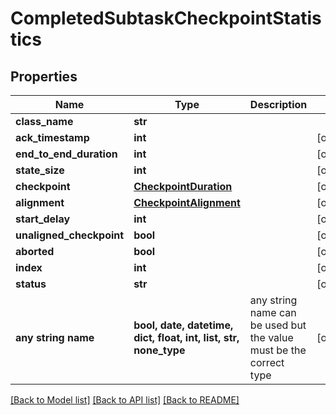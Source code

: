 # CompletedSubtaskCheckpointStatistics


## Properties
Name | Type | Description | Notes
------------ | ------------- | ------------- | -------------
**class_name** | **str** |  | 
**ack_timestamp** | **int** |  | [optional] 
**end_to_end_duration** | **int** |  | [optional] 
**state_size** | **int** |  | [optional] 
**checkpoint** | [**CheckpointDuration**](CheckpointDuration.md) |  | [optional] 
**alignment** | [**CheckpointAlignment**](CheckpointAlignment.md) |  | [optional] 
**start_delay** | **int** |  | [optional] 
**unaligned_checkpoint** | **bool** |  | [optional] 
**aborted** | **bool** |  | [optional] 
**index** | **int** |  | [optional] 
**status** | **str** |  | [optional] 
**any string name** | **bool, date, datetime, dict, float, int, list, str, none_type** | any string name can be used but the value must be the correct type | [optional]

[[Back to Model list]](../README.md#documentation-for-models) [[Back to API list]](../README.md#documentation-for-api-endpoints) [[Back to README]](../README.md)


